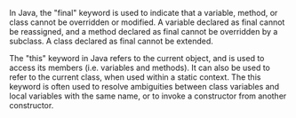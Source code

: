 In Java, the "final" keyword is used to indicate that a variable, method, or class cannot be overridden or modified. A variable declared as final cannot be reassigned, and a method declared as final cannot be overridden by a subclass. A class declared as final cannot be extended.

The "this" keyword in Java refers to the current object, and is used to access its members (i.e. variables and methods). It can also be used to refer to the current class, when used within a static context. The this keyword is often used to resolve ambiguities between class variables and local variables with the same name, or to invoke a constructor from another constructor.